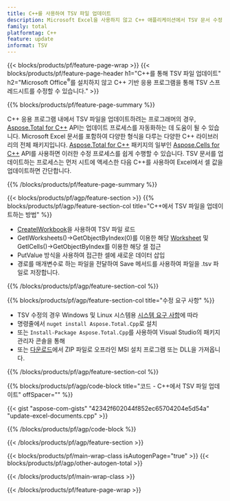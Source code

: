 ```yaml
---
title: C++를 사용하여 TSV 파일 업데이트
description: Microsoft Excel을 사용하지 않고 C++ 애플리케이션에서 TSV 문서 수정.
family: total
platformtag: C++
feature: update
informat: TSV
---
```

{{< blocks/products/pf/feature-page-wrap >}}
{{< blocks/products/pf/feature-page-header h1="C++를 통해 TSV 파일 업데이트" h2="Microsoft Office<sup>&reg;</sup>를 설치하지 않고 C++ 기반 응용 프로그램을 통해 TSV 스프레드시트를 수정할 수 있습니다." >}}

{{% blocks/products/pf/feature-page-summary %}}

C++ 응용 프로그램 내에서 TSV 파일을 업데이트하려는 프로그래머의 경우, [Aspose.Total for C++](https://products.aspose.com/total/cpp/) API는 업데이트 프로세스를 자동화하는 데 도움이 될 수 있습니다. Microsoft Excel 문서를 포함하여 다양한 형식을 다루는 다양한 C++ 라이브러리의 전체 패키지입니다. [Aspose.Total for C++](https://products.aspose.com/total/cpp/) 패키지의 일부인 [Aspose.Cells for C++](https://products.aspose.com/cells/cpp/) API를 사용하면 이러한 수정 프로세스를 쉽게 수행할 수 있습니다. TSV 문서를 업데이트하는 프로세스는 먼저 시트에 액세스한 다음 C++를 사용하여 Excel에서 셀 값을 업데이트하면 간단합니다.

{{% /blocks/products/pf/feature-page-summary %}}

{{< blocks/products/pf/agp/feature-section >}}
{{% blocks/products/pf/agp/feature-section-col title="C++에서 TSV 파일을 업데이트하는 방법" %}}

- [CreateIWorkbook](https://reference.aspose.com/cells/cpp/class/aspose.cells.factory#a93f7282b976d2a001d44198dedaceee8)을 사용하여 TSV 파일 로드
- GetIWorksheets()->GetObjectByIndex(0)를 이용한 해당 [Worksheet](https://reference.aspose.com/cells/cpp/class/aspose.cells.i_worksheet) 및 GetICells()->GetObjectByIndex를 이용한 해당 셀 접근
- PutValue 방식을 사용하여 접근한 셀에 새로운 데이터 삽입
- 경로를 매개변수로 하는 파일을 전달하여 Save 메서드를 사용하여 파일을 .tsv 파일로 저장합니다.

{{% /blocks/products/pf/agp/feature-section-col %}}

{{% blocks/products/pf/agp/feature-section-col title="수정 요구 사항" %}}

- TSV 수정의 경우 Windows 및 Linux 시스템용 [시스템 요구 사항](https://docs.aspose.com/cells/cpp/system-requirements/)에 따라 
- 명령줄에서 ```nuget install Aspose.Total.Cpp```로 설치
- 또는 ```Install-Package Aspose.Total.Cpp```를 사용하여 Visual Studio의 패키지 관리자 콘솔을 통해
- 또는 [다운로드](https://releases.aspose.com/cells/cpp)에서 ZIP 파일로 오프라인 MSI 설치 프로그램 또는 DLL을 가져옵니다.

{{% /blocks/products/pf/agp/feature-section-col %}}

{{% blocks/products/pf/agp/code-block title="코드 - C++에서 TSV 파일 업데이트" offSpacer="" %}}

{{< gist "aspose-com-gists" "42342f602044f852ec65704204e5d54a" "update-excel-documents.cpp" >}}

{{% /blocks/products/pf/agp/code-block %}}

{{< /blocks/products/pf/agp/feature-section >}}

{{< blocks/products/pf/main-wrap-class isAutogenPage="true" >}}
{{< blocks/products/pf/agp/other-autogen-total >}}

{{< /blocks/products/pf/main-wrap-class >}}

{{< /blocks/products/pf/feature-page-wrap >}}